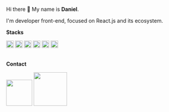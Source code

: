 <p>Hi there 👋 My name is <b>Daniel</b>.</p>

<p>I'm developer front-end, focused on React.js and its ecosystem.</p>

<p><b>Stacks</b></p>

<div display="flex">
  <img width="20" src="https://cdn.jsdelivr.net/gh/devicons/devicon/icons/javascript/javascript-original.svg" />
  <img width="20" src="https://cdn.jsdelivr.net/gh/devicons/devicon/icons/react/react-original.svg" />
  <img width="20" src="https://cdn.jsdelivr.net/gh/devicons/devicon/icons/wordpress/wordpress-plain.svg" />
  <img width="20" src="https://cdn.jsdelivr.net/gh/devicons/devicon/icons/sass/sass-original.svg" />
  <img width="20" src="https://cdn.jsdelivr.net/gh/devicons/devicon/icons/git/git-original.svg" />
  <img width="20" src="https://cdn.jsdelivr.net/gh/devicons/devicon/icons/figma/figma-original.svg" />
</div>

<br>

<p><b>Contact</b></p>

<a href = "mailto:contato@danbsilva98@gmail.com"><img width="70" src="https://img.shields.io/badge/Gmail-D14836?style=for-the-badge&logo=gmail&logoColor=white" target="_blank"></a>
<a href="https://www.linkedin.com/in/danielfilh0/" target="_blank"><img width="90" src="https://img.shields.io/badge/-LinkedIn-%230077B5?style=for-the-badge&logo=linkedin&logoColor=white" target="_blank"></a>
